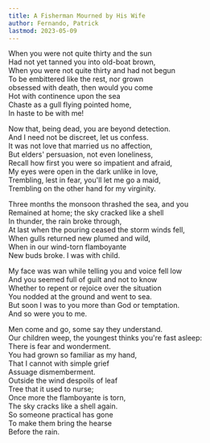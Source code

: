 ```yaml
---
title: A Fisherman Mourned by His Wife
author: Fernando, Patrick
lastmod: 2023-05-09
---
```


When you were not quite thirty and the sun  
Had not yet tanned you into old-boat brown,  
When you were not quite thirty and had not begun  
To be embittered like the rest, nor grown  
obsessed with death, then would you come  
Hot with continence upon the sea  
Chaste as a gull flying pointed home,  
In haste to be with me!  
  
Now that, being dead, you are beyond detection.  
And I need not be discreet, let us confess.  
It was not love that married us no affection,  
But elders' persuasion, not even loneliness,  
Recall how first you were so impatient and afraid,  
My eyes were open in the dark unlike in love,  
Trembling, lest in fear, you'll let me go a maid,  
Trembling on the other hand for my virginity.  
  
Three months the monsoon thrashed the sea, and you  
Remained at home; the sky cracked like a shell  
In thunder, the rain broke through,  
At last when the pouring ceased the storm winds fell,  
When gulls returned new plumed and wild,  
When in our wind-torn flamboyante  
New buds broke. I was with child.  
  
My face was wan while telling you and voice fell low  
And you seemed full of guilt and not to know  
Whether to repent or rejoice over the situation  
You nodded at the ground and went to sea.  
But soon I was to you more than God or temptation.  
And so were you to me.  
  
Men come and go, some say they understand.  
Our children weep, the youngest thinks you're fast asleep:  
There is fear and wonderment.  
You had grown so familiar as my hand,  
That I cannot with simple grief  
Assuage dismemberment.  
Outside the wind despoils of leaf  
Tree that it used to nurse;  
Once more the flamboyante is torn,  
The sky cracks like a shell again.  
So someone practical has gone  
To make them bring the hearse  
Before the rain.  
